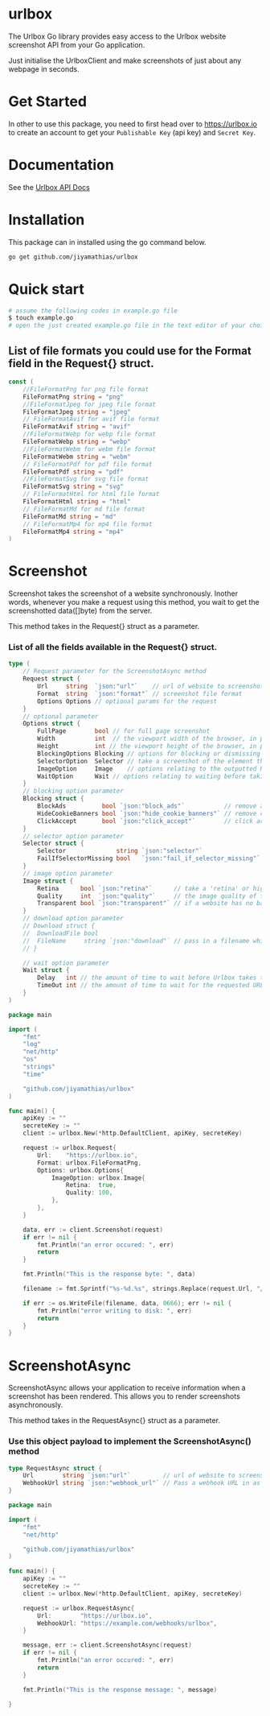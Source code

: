 # urlbox
The Urlbox Go library provides easy access to the Urlbox website screenshot API from your Go application.

Just initialise the UrlboxClient and make screenshots of just about any webpage in seconds.

# Get Started
In other to use this package, you need to first head over to https://urlbox.io to create an account to get your `Publishable Key` (api key) and `Secret Key`.
# Documentation
See the [Urlbox API Docs](https://www.urlbox.io/docs/overview)

# Installation
This package can in installed using the go command below.
```sh
go get github.com/jiyamathias/urlbox
```
# Quick start
```sh
# assume the following codes in example.go file
$ touch example.go
# open the just created example.go file in the text editor of your choice
```
## List of file formats you could use for the Format field in the Request{} struct. 
```go
const (
	//FileFormatPng for png file format
	FileFormatPng string = "png"
	//FileFormatJpeg for jpeg file format
	FileFormatJpeg string = "jpeg"
	// FileFormatAvif for avif file format
	FileFormatAvif string = "avif"
	//FileFormatWebp for webp file format
	FileFormatWebp string = "webp"
	//FileFormatWebm for webm file format
	FileFormatWebm string = "webm"
	// FileFormatPdf for pdf file format
	FileFormatPdf string = "pdf"
	//FileFormatSvg for svg file format
	FileFormatSvg string = "svg"
	// FileFormatHtml for html file format
	FileFormatHtml string = "html"
	// FileFormatMd for md file format
	FileFormatMd string = "md"
	// FileFormatMp4 for mp4 file format
	FileFormatMp4 string = "mp4"
)
```

# Screenshot
Screenshot takes the screenshot of a website synchronously. 
Inother words, whenever you make a request using this method, you wait to get the screenshotted data([]byte) from the server.

This method takes in the Request{} struct as a parameter.
### List of all the fields available in the Request{} struct.
```go
type (
    // Request parameter for the ScreenshotAsync method
	Request struct {
		Url     string  `json:"url"`    // url of website to screenshot
		Format  string  `json:"format"` // screenshot file format
		Options Options // optional params for the request
	}
	// optional parameter
	Options struct {
		FullPage        bool // for full page screenshot
		Width           int  // the viewport width of the browser, in pixels
		Height          int // the viewport height of the browser, in pixels
		BlockingOptions Blocking // options for blocking or dismissing certain page elements, such as cookie banners
		SelectorOption  Selector // take a screenshot of the element that matches this selector. By default, if the selector is not found, Urlbox will take a normal viewport screenshot. If you prefer Urlbox to fail the request when the selector is not found, pass fail_if_selector_missing=true.
		ImageOption     Image    // options relating to the outputted PNG, WebP or JPEG file
		WaitOption      Wait // options relating to waiting before taking the screenshot 
	}
	// blocking option parameter
	Blocking struct {
		BlockAds          bool `json:"block_ads"`           // remove ads from page
		HideCookieBanners bool `json:"hide_cookie_banners"` // remove cookie banners if any
		ClickAccept       bool `json:"click_accept"`        // click accept buttons to dismiss pop-upsSelector
	}
	// selector option parameter
	Selector struct {
		Selector              string `json:"selector"`                 // for css selectors e.g #playground for id of playground
		FailIfSelectorMissing bool   `json:"fail_if_selector_missing"` // fail the request when the selector is not found
	}
	// image option parameter
	Image struct {
		Retina      bool `json:"retina"`      // take a 'retina' or high-definition screenshot, equivalent to setting a device pixel ratio of 2.0 or @2x. Please note that retina screenshots will be double the normal dimensions and will normally take slightly longer to process due to the much bigger image size.
		Quality     int  `json:"quality"`     // the image quality of the resulting screenshot (JPEG/WebP only)
		Transparent bool `json:"transparent"` // if a website has no background color set, the image will have a transparent background (PNG/WebP only)
	}
	// download option parameter
	// Download struct {
	// 	DownloadFile bool
	// 	FileName     string `json:"download"` // pass in a filename which sets the content-disposition header on the response. E.g. download=myfilename.png This will make the Urlbox link downloadable, and will prompt the user to save the file as myfilename.png
	// }

	// wait option parameter
	Wait struct {
		Delay   int // the amount of time to wait before Urlbox takes the screenshot or PDF, in milliseconds.
		TimeOut int // the amount of time to wait for the requested URL to respond, in milliseconds.
	}
)
```

```go
package main

import (
	"fmt"
	"log"
	"net/http"
	"os"
	"strings"
	"time"

	"github.com/jiyamathias/urlbox"
)

func main() {
	apiKey := ""
	secreteKey := ""
	client := urlbox.New(*http.DefaultClient, apiKey, secreteKey)

	request := urlbox.Request{
		Url:    "https://urlbox.io",
		Format: urlbox.FileFormatPng,
		Options: urlbox.Options{
			ImageOption: urlbox.Image{
				Retina:  true,
				Quality: 100,
			},
		},
	}

	data, err := client.Screenshot(request)
	if err != nil {
		fmt.Println("an error occured: ", err)
		return
	}

	fmt.Println("This is the response byte: ", data)

	filename := fmt.Sprintf("%s-%d.%s", strings.Replace(request.Url, "/", "-", -1), time.Now().UTC().Unix(), request.Format)

	if err := os.WriteFile(filename, data, 0666); err != nil {
		fmt.Println("error writing to disk: ", err)
		return
	}
}
```

# ScreenshotAsync
ScreenshotAsync allows your application to receive information when a screenshot has been rendered.
This allows you to render screenshots asynchronously.

This method takes in the RequestAsync{} struct as a parameter.
### Use this object payload to implement the ScreenshotAsync() method
```go
type RequestAsync struct {
    Url        string `json:"url"`         // url of website to screenshot
    WebhookUrl string `json:"webhook_url"` // Pass a webhook URL in as the webhook_url option and Urlbox will send a POST request back to that URL with data about the screenshot in JSON format once it has completed rendering
}
```

```go
package main

import (
	"fmt"
	"net/http"

	"github.com/jiyamathias/urlbox"
)

func main() {
	apiKey := ""
	secreteKey := ""
	client := urlbox.New(*http.DefaultClient, apiKey, secreteKey)

	request := urlbox.RequestAsync{
		Url:        "https://urlbox.io",
		WebhookUrl: "https://example.com/webhooks/urlbox",
	}

	message, err := client.ScreenshotAsync(request)
	if err != nil {
		fmt.Println("an error occured: ", err)
		return
	}

	fmt.Println("This is the response message: ", message)

}
```
